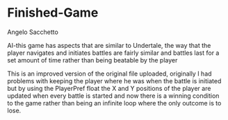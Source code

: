# Finished-Game
Angelo Sacchetto

AI-this game has aspects that are similar to Undertale, the way that the player navigates and initiates battles are fairly similar and
battles last for a set amount of time rather than being beatable by the player

This is an improved version of the original file uploaded, originally I had problems with keeping the player where he was when the battle
is initiated but by using the PlayerPref float the X and Y positions of the player are updated when every battle is started and now
there is a winning condition to the game rather than being an infinite loop where the only outcome is to lose.

